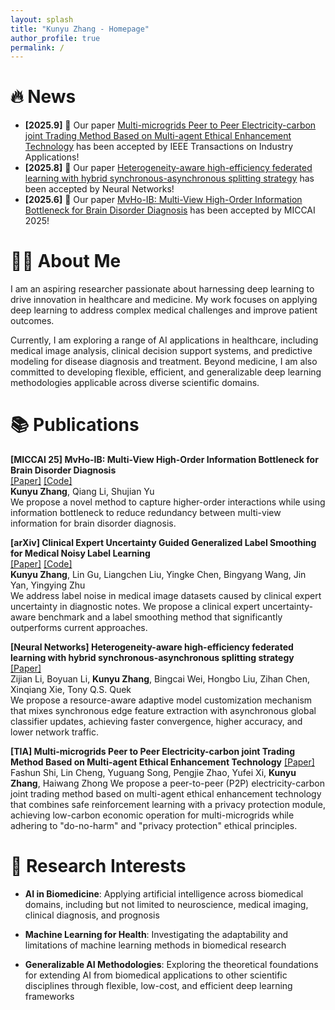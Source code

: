 ```yaml
---
layout: splash
title: "Kunyu Zhang - Homepage"
author_profile: true
permalink: /
---
```


# 🔥 News
- **[2025.9]** 🎉 Our paper [Multi-microgrids Peer to Peer Electricity-carbon joint Trading Method Based on Multi-agent Ethical Enhancement Technology](https://ieeexplore.ieee.org/document/11196024) has been accepted by IEEE Transactions on Industry Applications!
- **[2025.8]** 🎉 Our paper [Heterogeneity-aware high-efficiency federated learning with hybrid synchronous-asynchronous splitting strategy](https://www.sciencedirect.com/science/article/pii/S0893608025009189) has been accepted by Neural Networks!
- **[2025.6]** 🎉 Our paper [MvHo-IB: Multi-View High-Order Information Bottleneck for Brain Disorder Diagnosis](https://papers.miccai.org/miccai-2025/paper/0646_paper.pdf) has been accepted by MICCAI 2025!

# 👨‍🔬 About Me
I am an aspiring researcher passionate about harnessing deep learning to drive innovation in healthcare and medicine. My work focuses on applying deep learning to address complex medical challenges and improve patient outcomes.

Currently, I am exploring a range of AI applications in healthcare, including medical image analysis, clinical decision support systems, and predictive modeling for disease diagnosis and treatment. Beyond medicine, I am also committed to developing flexible, efficient, and generalizable deep learning methodologies applicable across diverse scientific domains.

# 📚 Publications

**[MICCAI 25] MvHo-IB: Multi-View High-Order Information Bottleneck for Brain Disorder Diagnosis**  
[[Paper]](https://papers.miccai.org/miccai-2025/paper/0646_paper.pdf) [[Code]](https://github.com/zky04/MvHo-IB)  
**Kunyu Zhang**, Qiang Li, Shujian Yu  
We propose a novel method to capture higher-order interactions while using information bottleneck to reduce redundancy between multi-view information for brain disorder diagnosis.

**[arXiv] Clinical Expert Uncertainty Guided Generalized Label Smoothing for Medical Noisy Label Learning**  
[[Paper]](https://arxiv.org/pdf/2508.02495) [[Code]](https://github.com/zky04/Medical-Noisy-Label-Dataset)  
**Kunyu Zhang**, Lin Gu, Liangchen Liu, Yingke Chen, Bingyang Wang, Jin Yan, Yingying Zhu  
We address label noise in medical image datasets caused by clinical expert uncertainty in diagnostic notes. We propose a clinical expert uncertainty-aware benchmark and a label smoothing method that significantly outperforms current approaches.

**[Neural Networks] Heterogeneity-aware high-efficiency federated learning with hybrid synchronous-asynchronous splitting strategy**  
[[Paper]](https://www.sciencedirect.com/science/article/pii/S0893608025009189)  
Zijian Li, Boyuan Li, **Kunyu Zhang**, Bingcai Wei, Hongbo Liu, Zihan Chen, Xinqiang Xie, Tony Q.S. Quek  
We propose a resource-aware adaptive model customization mechanism that mixes synchronous edge feature extraction with asynchronous global classifier updates, achieving faster convergence, higher accuracy, and lower network traffic.

**[TIA] Multi-microgrids Peer to Peer Electricity-carbon joint Trading Method Based on Multi-agent Ethical Enhancement Technology**
[[Paper]](https://ieeexplore.ieee.org/document/11196024)
Fashun Shi, Lin Cheng, Yuguang Song, Pengjie Zhao, Yufei Xi, **Kunyu Zhang**, Haiwang Zhong
We propose a peer-to-peer (P2P) electricity-carbon joint trading method based on multi-agent ethical enhancement technology that combines safe reinforcement learning with a privacy protection module, achieving low-carbon economic operation for multi-microgrids while adhering to "do-no-harm" and "privacy protection" ethical principles.

# 🔬 Research Interests
- **AI in Biomedicine**:  Applying artificial intelligence across biomedical domains, including but not limited to neuroscience, medical imaging, clinical diagnosis, and prognosis

- **Machine Learning for Health**: Investigating the adaptability and limitations of machine learning methods in biomedical research

- **Generalizable AI Methodologies**: Exploring the theoretical foundations for extending AI from biomedical applications to other scientific disciplines through flexible, low-cost, and efficient deep learning frameworks